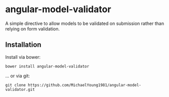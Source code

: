 angular-model-validator
=======================

A simple directive to allow models to be validated on submission rather than relying on form validation.

## Installation

Install via bower:
```
bower install angular-model-validator
```

... or via git:

```
git clone https://github.com/MichaelYoung1981/angular-model-validator.git
```
